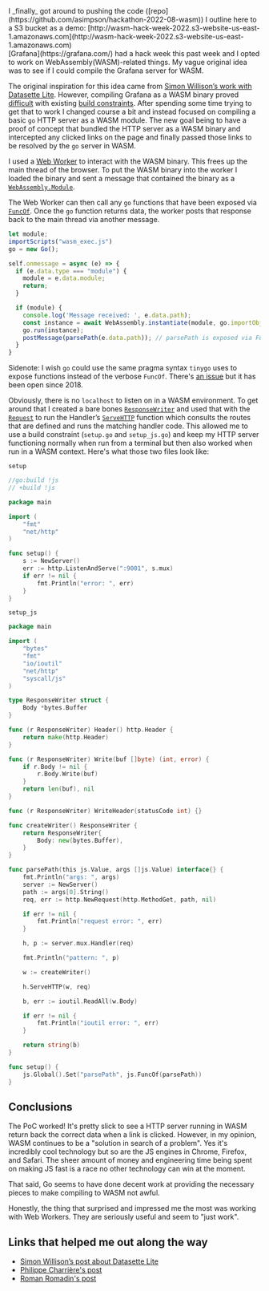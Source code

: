 <aside class="pa2 bg-light-gray">
I _finally_ got around to pushing the code ([repo](https://github.com/asimpson/hackathon-2022-08-wasm)) I outline here to a S3 bucket as a demo: [http://wasm-hack-week-2022.s3-website-us-east-1.amazonaws.com](http://wasm-hack-week-2022.s3-website-us-east-1.amazonaws.com)
</aside>
[Grafana](https://grafana.com/) had a hack week this past week and I opted to work on WebAssembly(WASM)-related things. My vague original idea was to see if I could compile the Grafana server for WASM.

The original inspiration for this idea came from [Simon Willison’s work with Datasette Lite](https://simonwillison.net/2022/May/4/datasette-lite/). However, compiling Grafana as a WASM binary proved [difficult](https://github.com/golang/go/issues/32548) with existing [build constraints](https://pkg.go.dev/go/build#hdr-Build_Constraints). After spending some time trying to get that to work I changed course a bit and instead focused on compiling a basic `go` HTTP server as a WASM module. The new goal being to have a proof of concept that bundled the HTTP server as a WASM binary and intercepted any clicked links on the page and finally passed those links to be resolved by the `go` server in WASM. 

I used a [Web Worker](https://developer.mozilla.org/en-US/docs/WebAssembly/Concepts) to interact with the WASM binary. This frees up the main thread of the browser. To put the WASM binary into the worker I loaded the binary and sent a message that contained the binary as a [`WebAssembly.Module`](https://developer.mozilla.org/en-US/docs/Web/JavaScript/Reference/Global_Objects/WebAssembly/Module). 

The Web Worker can then call any `go` functions that have been exposed via [`FuncOf`](https://pkg.go.dev/syscall/js#FuncOf). Once the `go` function returns data, the worker posts that response back to the main thread via another message.

```js
let module;
importScripts("wasm_exec.js")
go = new Go();

self.onmessage = async (e) => {
  if (e.data.type === "module") {
    module = e.data.module;
    return;
  }

  if (module) {
    console.log('Message received: ', e.data.path);
    const instance = await WebAssembly.instantiate(module, go.importObject);
    go.run(instance);
    postMessage(parsePath(e.data.path)); // parsePath is exposed via FuncOf
  }
}
```

Sidenote: I wish `go` could use the same pragma syntax `tinygo` uses to expose functions instead of the verbose `FuncOf`. There's [an issue](https://github.com/golang/go/issues/25612) but it has been open since 2018. 

Obviously, there is no `localhost` to listen on in a WASM environment. To get around that I created a bare bones [`ResponseWriter`](https://pkg.go.dev/net/http#ResponseWriter) and used that with the [`Request`](https://pkg.go.dev/net/http#Request) to run the Handler’s [`ServeHTTP`](https://pkg.go.dev/net/http#HandlerFunc.ServeHTTP) function which consults the routes that are defined and runs the matching handler code. This allowed me to use a build constraint (`setup.go` and `setup_js.go`) and keep my HTTP server functioning normally when run from a terminal but then also worked when run in a WASM context. Here's what those two files look like:

`setup`

```go
//go:build !js
// +build !js

package main

import (
	"fmt"
	"net/http"
)

func setup() {
	s := NewServer()
	err := http.ListenAndServe(":9001", s.mux)
	if err != nil {
		fmt.Println("error: ", err)
	}
}
```

`setup_js`

```go
package main

import (
	"bytes"
	"fmt"
	"io/ioutil"
	"net/http"
	"syscall/js"
)

type ResponseWriter struct {
	Body *bytes.Buffer
}

func (r ResponseWriter) Header() http.Header {
	return make(http.Header)
}

func (r ResponseWriter) Write(buf []byte) (int, error) {
	if r.Body != nil {
		r.Body.Write(buf)
	}
	return len(buf), nil
}

func (r ResponseWriter) WriteHeader(statusCode int) {}

func createWriter() ResponseWriter {
	return ResponseWriter{
		Body: new(bytes.Buffer),
	}
}

func parsePath(this js.Value, args []js.Value) interface{} {
	fmt.Println("args: ", args)
	server := NewServer()
	path := args[0].String()
	req, err := http.NewRequest(http.MethodGet, path, nil)

	if err != nil {
		fmt.Println("request error: ", err)
	}

	h, p := server.mux.Handler(req)

	fmt.Println("pattern: ", p)

	w := createWriter()

	h.ServeHTTP(w, req)

	b, err := ioutil.ReadAll(w.Body)

	if err != nil {
		fmt.Println("ioutil error: ", err)
	}

	return string(b)
}

func setup() {
	js.Global().Set("parsePath", js.FuncOf(parsePath))
}
```

## Conclusions

The PoC worked! It's pretty slick to see a HTTP server running in WASM return back the correct data when a link is clicked. However, in my opinion, WASM continues to be a "solution in search of a problem". Yes it's incredibly cool technology but so are the JS engines in Chrome, Firefox, and Safari. The sheer amount of money and engineering time being spent on making JS fast is a race no other technology can win at the moment.

That said, Go seems to have done decent work at providing the necessary pieces to make compiling to WASM not awful. 

Honestly, the thing that surprised and impressed me the most was working with Web Workers. They are seriously useful and seem to "just work".

## Links that helped me out along the way

- [Simon Willison’s post about Datasette Lite](https://simonwillison.net/2022/May/4/datasette-lite/)
- [Philippe Charrière's post](https://blog.suborbital.dev/foundations-wasm-in-golang-is-fantastic)
- [Roman Romadin's post](https://itnext.io/webassemply-with-golang-by-scratch-e05ec5230558)
